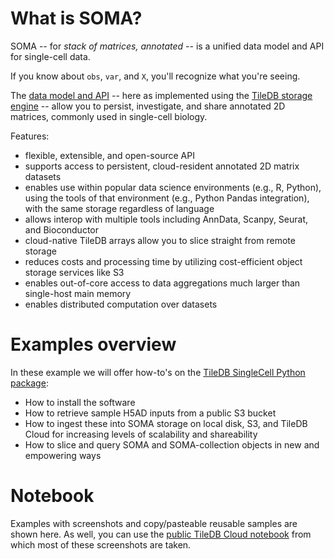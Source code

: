 # What is SOMA?

SOMA -- for _stack of matrices, annotated_ -- is a unified data model and API for single-cell data.

If you know about `obs`, `var`, and `X`, you'll recognize what you're seeing.

The [data model and API](https://github.com/single-cell-data) -- here as implemented using the [TileDB storage engine](https://tiledb.com) -- allow you to persist, investigate, and share annotated 2D matrices, commonly used in single-cell biology.

Features:

* flexible, extensible, and open-source API
* supports access to persistent, cloud-resident annotated 2D matrix datasets
* enables use within popular data science environments (e.g., R, Python), using the tools of that environment (e.g., Python Pandas integration), with the same storage regardless of language
* allows interop with multiple tools including AnnData, Scanpy, Seurat, and Bioconductor
* cloud-native TileDB arrays allow you to slice straight from remote storage
* reduces costs and processing time by utilizing cost-efficient object storage services like S3
* enables out-of-core access to data aggregations much larger than single-host main memory
* enables distributed computation over datasets

# Examples overview

In these example we will offer how-to's on the [TileDB SingleCell Python package](https://github.com/single-cell-data/TileDB-SingleCell/tree/main/apis/python):

* How to install the software
* How to retrieve sample H5AD inputs from a public S3 bucket
* How to ingest these into SOMA storage on local disk, S3, and TileDB Cloud for increasing levels of scalability and shareability
* How to slice and query SOMA and SOMA-collection objects in new and empowering ways

# Notebook

Examples with screenshots and copy/pasteable reusable samples are shown here. As well, you can use
the [public TileDB Cloud notebook](https://cloud.tiledb.com/notebooks/details/johnkerl-tiledb/33c4fe81-d15f-43cd-a588-5c277cf70cb6/preview) from which most of these screenshots are taken.
